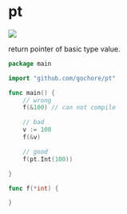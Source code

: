 # pt

![](https://github.com/gochore/pt/workflows/Go/badge.svg)

return pointer of basic type value.

```go
package main

import "github.com/gochore/pt"

func main() {
	// wrong
	f(&100) // can not compile

	// bad
	v := 100
	f(&v)

	// good
	f(pt.Int(100))

}

func f(*int) {

}
```
